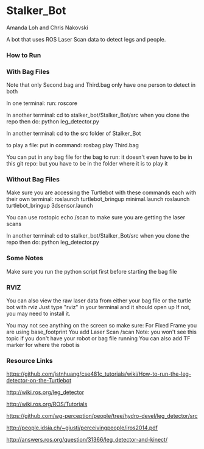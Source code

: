# Stalker_Bot
Amanda Loh and Chris Nakovski

A bot that uses ROS Laser Scan data to detect legs and people.

### How to Run

### With Bag Files
Note that only Second.bag and Third.bag only have one person to detect in both 

In one terminal:
run:
roscore

In another terminal:
cd to stalker_bot/Stalker_Bot/src when you clone the repo
then do:
python leg_detector.py

In another terminal: 
cd to the src folder of Stalker_Bot

to play a file: put in command:
rosbag play Third.bag

You can put in any bag file for the bag to run: it doesn't even have to be in this git repo: but you have to be in the folder
where it is to play it

### Without Bag Files
Make sure you are accessing the Turtlebot with these commands each with their own terminal:
roslaunch turtlebot_bringup minimal.launch
roslaunch turtlebot_bringup 3dsensor.launch

You can use rostopic echo /scan to make sure you are getting the laser scans

In another terminal:
cd to stalker_bot/Stalker_Bot/src when you clone the repo
then do:
python leg_detector.py

### Some Notes
Make sure you run the python script first before starting the bag file

### RVIZ
You can also view the raw laser data from either your bag file or the turtle bot with rviz
Just type "rviz" in your terminal and it should open up
If not, you may need to install it. 

You may not see anything on the screen so make sure:
For Fixed Frame you are using base_footprint
You add Laser Scan /scan 
Note: you won't see this topic if you don't have your robot or bag file running
You can also add TF marker for where the robot is

### Resource Links
https://github.com/jstnhuang/cse481c_tutorials/wiki/How-to-run-the-leg-detector-on-the-Turtlebot

http://wiki.ros.org/leg_detector

http://wiki.ros.org/ROS/Tutorials

https://github.com/wg-perception/people/tree/hydro-devel/leg_detector/src

http://people.idsia.ch/~giusti/perceivingpeople/iros2014.pdf

http://answers.ros.org/question/31366/leg_detector-and-kinect/

